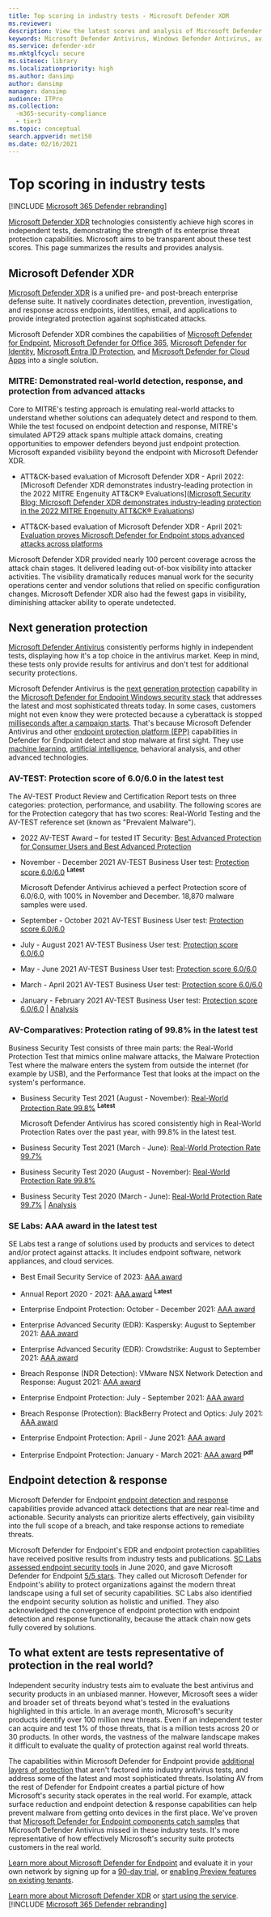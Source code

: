 ```yaml
---
title: Top scoring in industry tests - Microsoft Defender XDR
ms.reviewer:
description: View the latest scores and analysis of Microsoft Defender XDR. It consistently achieves high scores in independent tests (AV-TEST, AV Comparatives, SE Labs, MITRE ATT&CK). View the latest scores and analysis.
keywords: Microsoft Defender Antivirus, Windows Defender Antivirus, av reviews, antivirus test, av testing, latest av scores, detection scores, security product testing, security industry tests, industry antivirus tests, best antivirus, av-test, av-comparatives, SE labs, MITRE ATT&CK, endpoint protection platform, EPP, endpoint detection and response, EDR, Windows 10, Windows 11 Microsoft Defender Antivirus, WDAV, Microsoft Defender for Endpoint, Microsoft 365 Defender, security, malware, av, antivirus, scores, scoring, next generation protection, ranking, success
ms.service: defender-xdr
ms.mktglfcycl: secure
ms.sitesec: library
ms.localizationpriority: high
ms.author: dansimp
author: dansimp
manager: dansimp
audience: ITPro
ms.collection: 
  -m365-security-compliance
  - tier3
ms.topic: conceptual
search.appverid: met150
ms.date: 02/16/2021
---
```


# Top scoring in industry tests

[!INCLUDE [Microsoft 365 Defender rebranding](../includes/microsoft-defender.md)]

[Microsoft Defender XDR](https://www.microsoft.com/security/business/threat-protection/integrated-threat-protection) technologies consistently achieve high scores in independent tests, demonstrating the strength of its enterprise threat protection capabilities. Microsoft aims to be transparent about these test scores. This page summarizes the results and provides analysis.

<a name='microsoft-365-defender'></a>

## Microsoft Defender XDR

[Microsoft Defender XDR](microsoft-365-defender.md) is a unified pre- and post-breach enterprise defense suite. It natively coordinates detection, prevention, investigation, and response across endpoints, identities, email, and applications to provide integrated protection against sophisticated attacks.

Microsoft Defender XDR combines the capabilities of [Microsoft Defender for Endpoint](https://www.microsoft.com/microsoft-365/windows/microsoft-defender-atp), [Microsoft Defender for Office 365](https://www.microsoft.com/microsoft-365/exchange/advance-threat-protection), [Microsoft Defender for Identity](https://azure.microsoft.com/features/azure-advanced-threat-protection/), [Microsoft Entra ID Protection](/azure/active-directory/identity-protection/overview-identity-protection), and [Microsoft Defender for Cloud Apps](https://www.microsoft.com/microsoft-365/enterprise-mobility-security/cloud-app-security) into a single solution.

### MITRE: Demonstrated real-world detection, response, and protection from advanced attacks

Core to MITRE's testing approach is emulating real-world attacks to understand whether solutions can adequately detect and respond to them. While the test focused on endpoint detection and response, MITRE's simulated APT29 attack spans multiple attack domains, creating opportunities to empower defenders beyond just endpoint protection. Microsoft expanded visibility beyond the endpoint with Microsoft Defender XDR.

- ATT&CK-based evaluation of Microsoft Defender XDR - April 2022: [Microsoft Defender XDR demonstrates industry-leading protection in the 2022 MITRE Engenuity ATT&CK® Evaluations]([Microsoft Security Blog: Microsoft Defender XDR demonstrates industry-leading protection in the 2022 MITRE Engenuity ATT&CK® Evaluations](https://www.microsoft.com/en-us/security/blog/2022/04/05/microsoft-365-defender-demonstrates-industry-leading-protection-in-the-2022-mitre-engenuity-attck-evaluations/))

- ATT&CK-based evaluation of Microsoft Defender XDR - April 2021: [Evaluation proves Microsoft Defender for Endpoint stops advanced attacks across platforms](https://www.microsoft.com/security/blog/2021/04/21/)

 Microsoft Defender XDR provided nearly 100 percent coverage across the attack chain stages. It delivered leading out-of-box visibility into attacker activities. The visibility dramatically reduces manual work for the security operations center and vendor solutions that relied on specific configuration changes. Microsoft Defender XDR also had the fewest gaps in visibility, diminishing attacker ability to operate undetected.

## Next generation protection

[Microsoft Defender Antivirus](/windows/security/threat-protection/microsoft-defender-antivirus/microsoft-defender-antivirus-in-windows-10) consistently performs highly in independent tests, displaying how it's a top choice in the antivirus market. Keep in mind, these tests only provide results for antivirus and don't test for additional security protections.

Microsoft Defender Antivirus is the [next generation protection](https://www.youtube.com/watch?v=Xy3MOxkX_o4) capability in the [Microsoft Defender for Endpoint Windows security stack](/windows/security/threat-protection/microsoft-defender-atp/microsoft-defender-advanced-threat-protection) that addresses the latest and most sophisticated threats today. In some cases, customers might not even know they were protected because a cyberattack is stopped [milliseconds after a campaign starts](https://cloudblogs.microsoft.com/microsoftsecure/2018/03/07/behavior-monitoring-combined-with-machine-learning-spoils-a-massive-dofoil-coin-mining-campaign). That's because Microsoft Defender Antivirus and other [endpoint protection platform (EPP)](https://www.microsoft.com/security/blog/2019/08/23/gartner-names-microsoft-a-leader-in-2019-endpoint-protection-platforms-magic-quadrant/) capabilities in Defender for Endpoint detect and stop malware at first sight. They use [machine learning](https://cloudblogs.microsoft.com/microsoftsecure/2018/06/07/machine-learning-vs-social-engineering), [artificial intelligence](https://cloudblogs.microsoft.com/microsoftsecure/2018/02/14/how-artificial-intelligence-stopped-an-emotet-outbreak), behavioral analysis, and other advanced technologies.

### AV-TEST: Protection score of 6.0/6.0 in the latest test

The AV-TEST Product Review and Certification Report tests on three categories: protection, performance, and usability. The following scores are for the Protection category that has two scores: Real-World Testing and the AV-TEST reference set (known as "Prevalent Malware").

- 2022 AV-TEST Award – for tested IT Security:  [Best Advanced Protection for Consumer Users and Best Advanced Protection](https://www.av-test.org/en/news/av-test-award-2022-for-microsoft/)

- November - December 2021 AV-TEST Business User test: [Protection score 6.0/6.0](https://www.av-test.org/en/antivirus/business-windows-client/windows-10/december-2021/microsoft-defender-antivirus-4.18-212622/) <sup>**Latest**</sup>

    Microsoft Defender Antivirus achieved a perfect Protection score of 6.0/6.0, with 100% in November and December. 18,870 malware samples were used.

- September - October 2021 AV-TEST Business User test: [Protection score 6.0/6.0](https://www.av-test.org/en/antivirus/business-windows-client/windows-10/october-2021/microsoft-defender-antivirus-4.18-212518/)

- July - August 2021 AV-TEST Business User test: [Protection score 6.0/6.0](https://www.av-test.org/en/antivirus/business-windows-client/windows-10/august-2021/microsoft-defender-antivirus-4.18-212419/)

- May - June 2021 AV-TEST Business User test: [Protection score 6.0/6.0](https://www.av-test.org/en/antivirus/business-windows-client/windows-10/june-2021/microsoft-defender-antivirus-4.18-212318/)

- March - April 2021 AV-TEST Business User test: [Protection score 6.0/6.0](https://www.av-test.org/en/antivirus/business-windows-client/windows-10/april-2021/microsoft-defender-antivirus-4.18-212216/)

- January - February 2021 AV-TEST Business User test: [Protection score 6.0/6.0](https://www.av-test.org/en/antivirus/business-windows-client/windows-10/february-2021/microsoft-defender-antivirus-4.18-212117/) | [Analysis](https://query.prod.cms.rt.microsoft.com/cms/api/am/binary/RE4CflZ)

### AV-Comparatives: Protection rating of 99.8% in the latest test

Business Security Test consists of three main parts: the Real-World Protection Test that mimics online malware attacks, the Malware Protection Test where the malware enters the system from outside the internet (for example by USB), and the Performance Test that looks at the impact on the system's performance.

- Business Security Test 2021 (August - November): [Real-World Protection Rate 99.8%](https://www.av-comparatives.org/tests/business-security-test-2021-august-november/) <sup>**Latest**</sup>

    Microsoft Defender Antivirus has scored consistently high in Real-World Protection Rates over the past year, with 99.8% in the latest test.

- Business Security Test 2021 (March - June): [Real-World Protection Rate 99.7%](https://www.av-comparatives.org/tests/business-security-test-2021-march-june/)

- Business Security Test 2020 (August - November): [Real-World Protection Rate 99.8%](https://www.av-comparatives.org/tests/business-security-test-2020-august-november/)

- Business Security Test 2020 (March - June): [Real-World Protection Rate 99.7%](https://www.av-comparatives.org/tests/business-security-test-2020-march-june/) | [Analysis](https://query.prod.cms.rt.microsoft.com/cms/api/am/binary/RE3Esbl)

### SE Labs: AAA award in the latest test

SE Labs test a range of solutions used by products and services to detect and/or protect against attacks. It includes endpoint software, network appliances, and cloud services.

- Best Email Security Service of 2023: [AAA award](https://www.microsoft.com/en-us/security/blog/2023/02/21/microsoft-defender-for-office-365-named-best-email-security-service-of-2023-by-se-labs/)

- Annual Report 2020 - 2021: [AAA award](https://selabs.uk/wp-content/uploads/2021/11/annual-report-2021.pdf) <sup>**Latest**</sup>

- Enterprise Endpoint Protection: October - December 2021: [AAA award](https://selabs.uk/wp-content/uploads/2021/12/oct-dec-2021-enterprise.pdf)

- Enterprise Advanced Security (EDR): Kaspersky: August to September 2021: [AAA award](https://selabs.uk/wp-content/uploads/2021/12/AS-EDR-Kaspersky-EDR-2021-1.pdf)

- Enterprise Advanced Security (EDR): Crowdstrike: August to September 2021: [AAA award](https://selabs.uk/wp-content/uploads/2021/12/AS-EDR-Crowdstrike-Falcon-2021-1.pdf)

- Breach Response (NDR Detection): VMware NSX Network Detection and Response: August 2021: [AAA award](https://selabs.uk/wp-content/uploads/2021/10/NDR-VMware-NSX-detection-2021-1.pdf)

- Enterprise Endpoint Protection: July - September 2021: [AAA award](https://selabs.uk/wp-content/uploads/2021/11/july-sept-2021-enterprise.pdf)

- Breach Response (Protection): BlackBerry Protect and Optics: July 2021: [AAA award](https://selabs.uk/wp-content/uploads/2021/07/BRT-BlackBerry-Protect-protection-2021-1.pdf)

- Enterprise Endpoint Protection: April - June 2021: [AAA award](https://selabs.uk/wp-content/uploads/2021/07/apr-jun-2021-enterprise-1.pdf)

- Enterprise Endpoint Protection: January - March 2021: [AAA award](https://selabs.uk/wp-content/uploads/2021/04/jan-mar-2021-enterprise.pdf) <sup>**pdf**</sup>

## Endpoint detection & response

Microsoft Defender for Endpoint [endpoint detection and response](/windows/security/threat-protection/microsoft-defender-atp/overview-endpoint-detection-response) capabilities provide advanced attack detections that are near real-time and actionable. Security analysts can prioritize alerts effectively, gain visibility into the full scope of a breach, and take response actions to remediate threats.

Microsoft Defender for Endpoint's EDR and endpoint protection capabilities have received positive results from industry tests and publications. [SC Labs assessed endpoint security tools](https://www.scmagazine.com/home/reviews/sc-product-reviews-endpoint-security/) in June 2020, and gave Microsoft Defender for Endpoint [5/5 stars](https://www.scmagazine.com/review/microsoft-defender-advanced-threat-protection/). They called out Microsoft Defender for Endpoint's ability to protect organizations against the modern threat landscape using a full set of security capabilities. SC Labs also identified the endpoint security solution as holistic and unified. They also acknowledged the convergence of endpoint protection with endpoint detection and response functionality, because the attack chain now gets fully covered by solutions.

## To what extent are tests representative of protection in the real world?

Independent security industry tests aim to evaluate the best antivirus and security products in an unbiased manner. However, Microsoft sees a wider and broader set of threats beyond what's tested in the evaluations highlighted in this article. In an average month, Microsoft's security products identify over 100 million new threats. Even if an independent tester can acquire and test 1% of those threats, that is a million tests across 20 or 30 products. In other words, the vastness of the malware landscape makes it difficult to evaluate the quality of protection against real world threats.

The capabilities within Microsoft Defender for Endpoint provide [additional layers of protection](https://cloudblogs.microsoft.com/microsoftsecure/2017/12/11/detonating-a-bad-rabbit-windows-defender-antivirus-and-layered-machine-learning-defenses) that aren't factored into industry antivirus tests, and address some of the latest and most sophisticated threats. Isolating AV from the rest of Defender for Endpoint creates a partial picture of how Microsoft's security stack operates in the real world. For example, attack surface reduction and endpoint detection & response capabilities can help prevent malware from getting onto devices in the first place. We've proven that [Microsoft Defender for Endpoint components catch samples](https://query.prod.cms.rt.microsoft.com/cms/api/am/binary/RE2ouJA) that Microsoft Defender Antivirus missed in these industry tests. It's more representative of how effectively Microsoft's security suite protects customers in the real world.

[Learn more about Microsoft Defender for Endpoint](/windows/security/threat-protection/microsoft-defender-atp/microsoft-defender-advanced-threat-protection) and evaluate it in your own network by signing up for a [90-day trial](https://www.microsoft.com/microsoft-365/windows/microsoft-defender-atp), or [enabling Preview features on existing tenants](/windows/security/threat-protection/microsoft-defender-atp/preview).

[Learn more about Microsoft Defender XDR](https://www.microsoft.com/security/business/threat-protection/integrated-threat-protection) or [start using the service](m365d-enable.md).
[!INCLUDE [Microsoft 365 Defender rebranding](../../includes/defender-m3d-techcommunity.md)]
